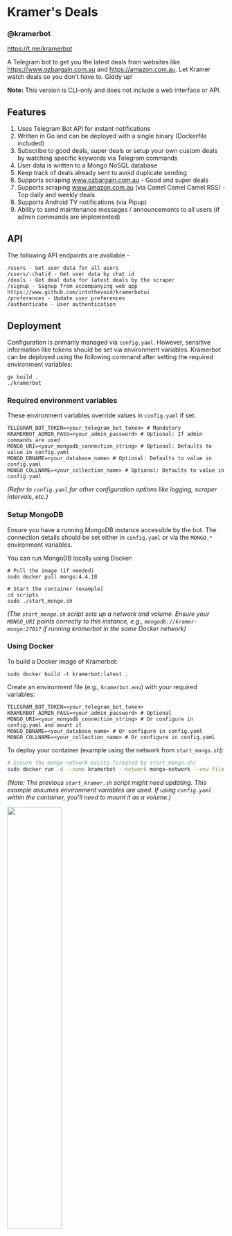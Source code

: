 # Kramer's Deals

### @kramerbot

https://t.me/kramerbot

A Telegram bot to get you the latest deals from websites like https://www.ozbargain.com.au and https://amazon.com.au. Let Kramer watch deals so you don't have to. Giddy up!

**Note:** This version is CLI-only and does not include a web interface or API.

## Features

1. Uses Telegram Bot API for instant notifications
2. Written in Go and can be deployed with a single binary (Dockerfile included)
3. Subscribe to good deals, super deals or setup your own custom deals by watching specific keywords via Telegram commands
4. User data is written to a Mongo NoSQL database
5. Keep track of deals already sent to avoid duplicate sending
6. Supports scraping www.ozbargain.com.au - Good and super deals
7. Supports scraping www.amazon.com.au (via Camel Camel Camel RSS) - Top daily and weekly deals
8. Supports Android TV notifications (via Pipup)
9. Ability to send maintenance messages / announcements to all users (if admin commands are implemented)

## API

The following API endpoints are available -

```
/users - Get user data for all users
/users/:chatid - Get user data by chat id
/deals - Get deal data for latest deals by the scraper
/signup - Signup from accompanying web app https://www.github.com/intothevoid/kramerbotui
/preferences - Update user preferences
/authenticate - User authentication
```

## Deployment

Configuration is primarily managed via `config.yaml`. However, sensitive information like tokens should be set via environment variables. Kramerbot can be deployed using the following command after setting the required environment variables:

```
go build .
./kramerbot
```

### Required environment variables

These environment variables override values in `config.yaml` if set.

```
TELEGRAM_BOT_TOKEN=<your_telegram_bot_token> # Mandatory
KRAMERBOT_ADMIN_PASS=<your_admin_password> # Optional: If admin commands are used
MONGO_URI=<your_mongodb_connection_string> # Optional: Defaults to value in config.yaml
MONGO_DBNAME=<your_database_name> # Optional: Defaults to value in config.yaml
MONGO_COLLNAME=<your_collection_name> # Optional: Defaults to value in config.yaml
```
*(Refer to `config.yaml` for other configuration options like logging, scraper intervals, etc.)*

### Setup MongoDB

Ensure you have a running MongoDB instance accessible by the bot. The connection details should be set either in `config.yaml` or via the `MONGO_*` environment variables.

You can run MongoDB locally using Docker:
```
# Pull the image (if needed)
sudo docker pull mongo:4.4.18

# Start the container (example)
cd scripts
sudo ./start_mongo.sh
```
*(The `start_mongo.sh` script sets up a network and volume. Ensure your `MONGO_URI` points correctly to this instance, e.g., `mongodb://kramer-mongo:27017` if running kramerbot in the same Docker network)*

### Using Docker

To build a Docker image of Kramerbot:

```
sudo docker build -t kramerbot:latest .
```

Create an environment file (e.g., `kramerbot.env`) with your required variables:

```
TELEGRAM_BOT_TOKEN=<your_telegram_bot_token>
KRAMERBOT_ADMIN_PASS=<your_admin_password> # Optional
MONGO_URI=<your_mongodb_connection_string> # Or configure in config.yaml and mount it
MONGO_DBNAME=<your_database_name> # Or configure in config.yaml
MONGO_COLLNAME=<your_collection_name> # Or configure in config.yaml
```

To deploy your container (example using the network from `start_mongo.sh`):

```bash
# Ensure the mongo-network exists (created by start_mongo.sh)
sudo docker run -d --name kramerbot --network mongo-network --env-file ./kramerbot.env --restart unless-stopped kramerbot:latest
```
*(Note: The previous `start_kramer.sh` script might need updating. This example assumes environment variables are used. If using `config.yaml` within the container, you'll need to mount it as a volume.)*

<img src="https://raw.githubusercontent.com/intothevoid/kramerbot/main/static/about.jpeg" width="50%" height="50%"></img>
